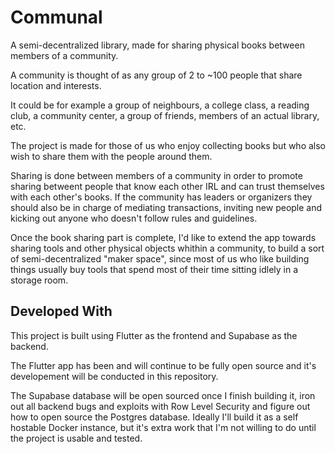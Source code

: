 # Communal

A semi-decentralized library, made for sharing physical books between members of a community.

A community is thought of as any group of 2 to ~100 people that share location and interests.

It could be for example a group of neighbours, a college class, a reading club, a community center, a group of friends, members of an actual library, etc.

The project is made for those of us who enjoy collecting books but who also wish to share them with the people around them.

Sharing is done between members of a community in order to promote sharing betweent people that know each other IRL and can trust themselves with each other's books. If the community has leaders or organizers they should also be in charge of mediating transactions, inviting new people and kicking out anyone who doesn't follow rules and guidelines.

Once the book sharing part is complete, I'd like to extend the app towards sharing tools and other physical objects whithin a community, to build a sort of semi-decentralized "maker space", since most of us who like building things usually buy tools that spend most of their time sitting idlely in a storage room.



## Developed With

This project is built using Flutter as the frontend and Supabase as the backend. 

The Flutter app has been and will continue to be fully open source and it's developement will be conducted in this repository.

The Supabase database will be open sourced once I finish building it, iron out all backend bugs and exploits with Row Level Security and figure out how to open source the Postgres database. Ideally I'll build it as a self hostable Docker instance, but it's extra work that I'm not willing to do until the project is usable and tested.